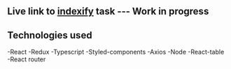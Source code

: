 ## Live link to [indexify](https://indexify-grey.netlify.app/) task --- Work in progress

## Technologies used

-React
-Redux
-Typescript
-Styled-components
-Axios
-Node
-React-table
-React router
